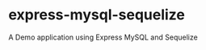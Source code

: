 express-mysql-sequelize
=======================

A Demo application using Express MySQL and Sequelize

